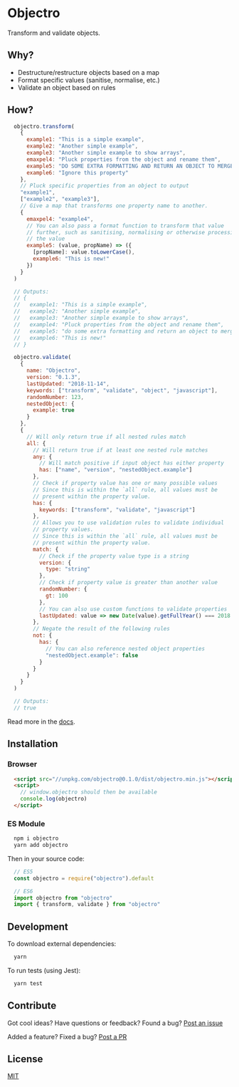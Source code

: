 # Objectro

Transform and validate objects.

## Why?

* Destructure/restructure objects based on a map
* Format specific values (sanitise, normalise, etc.)
* Validate an object based on rules

## How?

```javascript
  objectro.transform(
    {
      example1: "This is a simple example",
      example2: "Another simple example",
      example3: "Another simple example to show arrays",
      emaxpel4: "Pluck properties from the object and rename them",
      example5: "DO SOME EXTRA FORMATTING AND RETURN AN OBJECT TO MERGE",
      example6: "Ignore this property"
    },
    // Pluck specific properties from an object to output
    "example1",
    ["example2", "example3"],
    // Give a map that transforms one property name to another.
    {
      emaxpel4: "example4",
      // You can also pass a format function to transform that value
      // further, such as sanitising, normalising or otherwise processing
      // the value
      example5: (value, propName) => ({
        [propName]: value.toLowerCase(),
        example6: "This is new!"
      })
    }
  )

  // Outputs:
  // {
  //   example1: "This is a simple example",
  //   example2: "Another simple example",
  //   example3: "Another simple example to show arrays",
  //   example4: "Pluck properties from the object and rename them",
  //   example5: "do some extra formatting and return an object to merge",
  //   example6: "This is new!"
  // }
```

```javascript
  objectro.validate(
    {
      name: "Objectro",
      version: "0.1.3",
      lastUpdated: "2018-11-14",
      keywords: ["transform", "validate", "object", "javascript"],
      randomNumber: 123,
      nestedObject: {
        example: true
      }
    },
    {
      // Will only return true if all nested rules match
      all: {
        // Will return true if at least one nested rule matches
        any: {
          // Will match positive if input object has either property
          has: ["name", "version", "nestedObject.example"]
        },
        // Check if property value has one or many possible values
        // Since this is within the `all` rule, all values must be
        // present within the property value.
        has: {
          keywords: ["transform", "validate", "javascript"]
        },
        // Allows you to use validation rules to validate individual
        // property values.
        // Since this is within the `all` rule, all values must be
        // present within the property value.
        match: {
          // Check if the property value type is a string
          version: {
            type: "string"
          },
          // Check if property value is greater than another value
          randomNumber: {
            gt: 100
          },
          // You can also use custom functions to validate properties
          lastUpdated: value => new Date(value).getFullYear() === 2018
        },
        // Negate the result of the following rules
        not: {
          has: {
            // You can also reference nested object properties
            "nestedObject.example": false
          }
        }
      }
    }
  )

  // Outputs:
  // true
```

Read more in the [docs](https://lvl99.github.io/objectro/).

## Installation

### Browser

```html
  <script src="//unpkg.com/objectro@0.1.0/dist/objectro.min.js"></script>
  <script>
    // window.objectro should then be available
    console.log(objectro)
  </script>
```

### ES Module

```bash
  npm i objectro
  yarn add objectro
```

Then in your source code:

```javascript
  // ES5
  const objectro = require("objectro").default

  // ES6
  import objectro from "objectro"
  import { transform, validate } from "objectro"
```

## Development

To download external dependencies:

```bash
  yarn
```

To run tests (using Jest):

```bash
  yarn test
```

## Contribute

Got cool ideas? Have questions or feedback? Found a bug? [Post an issue](https://github.com/lvl99/objectro/issues)

Added a feature? Fixed a bug? [Post a PR](https://github.com/lvl99/objectro/compare)

## License

[MIT](LICENSE.md)

